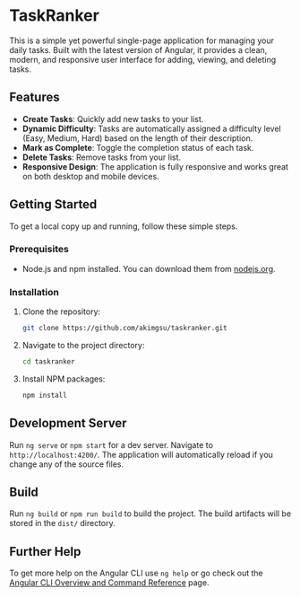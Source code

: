 # TaskRanker

This is a simple yet powerful single-page application for managing your daily tasks. Built with the latest version of Angular, it provides a clean, modern, and responsive user interface for adding, viewing, and deleting tasks.

## Features

*   **Create Tasks**: Quickly add new tasks to your list.
*   **Dynamic Difficulty**: Tasks are automatically assigned a difficulty level (Easy, Medium, Hard) based on the length of their description.
*   **Mark as Complete**: Toggle the completion status of each task.
*   **Delete Tasks**: Remove tasks from your list.
*   **Responsive Design**: The application is fully responsive and works great on both desktop and mobile devices.

## Getting Started

To get a local copy up and running, follow these simple steps.

### Prerequisites

*   Node.js and npm installed. You can download them from [nodejs.org](https://nodejs.org/).

### Installation

1.  Clone the repository:
    ```sh
    git clone https://github.com/akimgsu/taskranker.git
    ```
2.  Navigate to the project directory:
    ```sh
    cd taskranker
    ```
3.  Install NPM packages:
    ```sh
    npm install
    ```

## Development Server

Run `ng serve` or `npm start` for a dev server. Navigate to `http://localhost:4200/`. The application will automatically reload if you change any of the source files.

## Build

Run `ng build` or `npm run build` to build the project. The build artifacts will be stored in the `dist/` directory.

## Further Help

To get more help on the Angular CLI use `ng help` or go check out the [Angular CLI Overview and Command Reference](https://angular.dev/tools/cli) page.
